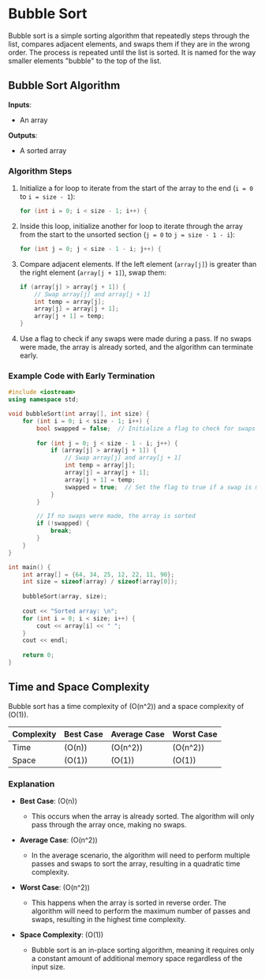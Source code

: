 # Bubble Sort

Bubble sort is a simple sorting algorithm that repeatedly steps through the list, compares adjacent elements, and swaps them if they are in the wrong order. The process is repeated until the list is sorted. It is named for the way smaller elements "bubble" to the top of the list.

## Bubble Sort Algorithm

**Inputs**:

- An array

**Outputs**:

- A sorted array

### Algorithm Steps

1. Initialize a for loop to iterate from the start of the array to the end (`i = 0` to `i = size - 1`):

    ```cpp
    for (int i = 0; i < size - 1; i++) {
    ```

2. Inside this loop, initialize another for loop to iterate through the array from the start to the unsorted section (`j = 0` to `j = size - 1 - i`):

    ```cpp
    for (int j = 0; j < size - 1 - i; j++) {
    ```

3. Compare adjacent elements. If the left element (`array[j]`) is greater than the right element (`array[j + 1]`), swap them:

    ```cpp
    if (array[j] > array[j + 1]) {
        // Swap array[j] and array[j + 1]
        int temp = array[j];
        array[j] = array[j + 1];
        array[j + 1] = temp;
    }
    ```

4. Use a flag to check if any swaps were made during a pass. If no swaps were made, the array is already sorted, and the algorithm can terminate early.

### Example Code with Early Termination

```cpp
#include <iostream>
using namespace std;

void bubbleSort(int array[], int size) {
    for (int i = 0; i < size - 1; i++) {
        bool swapped = false;  // Initialize a flag to check for swaps
        
        for (int j = 0; j < size - 1 - i; j++) {
            if (array[j] > array[j + 1]) {
                // Swap array[j] and array[j + 1]
                int temp = array[j];
                array[j] = array[j + 1];
                array[j + 1] = temp;
                swapped = true;  // Set the flag to true if a swap is made
            }
        }

        // If no swaps were made, the array is sorted
        if (!swapped) {
            break;
        }
    }
}

int main() {
    int array[] = {64, 34, 25, 12, 22, 11, 90};
    int size = sizeof(array) / sizeof(array[0]);
    
    bubbleSort(array, size);
    
    cout << "Sorted array: \n";
    for (int i = 0; i < size; i++) {
        cout << array[i] << " ";
    }
    cout << endl;
    
    return 0;
}
```

## Time and Space Complexity

Bubble sort has a time complexity of \(O(n^2)\) and a space complexity of \(O(1)\).

| Complexity    | Best Case         | Average Case       | Worst Case        |
|---------------|-------------------|--------------------|-------------------|
| Time          | \(O(n)\)          | \(O(n^2)\)         | \(O(n^2)\)        |
| Space         | \(O(1)\)          | \(O(1)\)           | \(O(1)\)          |

### Explanation

- **Best Case**: \(O(n)\)
  - This occurs when the array is already sorted. The algorithm will only pass through the array once, making no swaps.

- **Average Case**: \(O(n^2)\)
  - In the average scenario, the algorithm will need to perform multiple passes and swaps to sort the array, resulting in a quadratic time complexity.

- **Worst Case**: \(O(n^2)\)
  - This happens when the array is sorted in reverse order. The algorithm will need to perform the maximum number of passes and swaps, resulting in the highest time complexity.

- **Space Complexity**: \(O(1)\)
  - Bubble sort is an in-place sorting algorithm, meaning it requires only a constant amount of additional memory space regardless of the input size.
